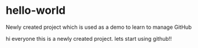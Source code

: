 # hello-world
Newly created project which is used as a demo to learn to manage GitHub

hi everyone this is a newly created project.
lets start using github!!
